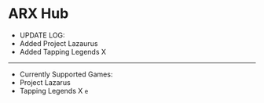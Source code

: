 # ARX Hub
- UPDATE LOG:
- Added Project Lazaurus
- Added Tapping Legends X
---
- Currently Supported Games:
- Project Lazarus
- Tapping Legends X
`e`
